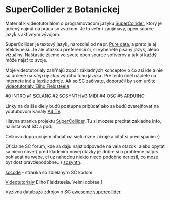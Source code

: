 # SuperCollider z Botanickej

Materiál k videotutoriálom o programovacom jazyku [SuperCollider](https://supercollider.github.io/), ktorý je určený najmä na prácu so zvukom. Je to veľmi zaujímavý, open source jazyk s aktívnym vývojom.

SuperCollider je textový jazyk, narozdiel od napr. [Pure data](https://puredata.info/), a preto je aj efektívnejší. Je ale otázkou preferencií či, si vyberiete písaný jazyk, alebo vizuálny. Naštastie žijeme vo svete open source softvérov a tak si každý môže nájsť to svoje.

Moje videotutoriály zahŕňajú zopár základných konceptov o čo asi ide a nie sú určené na _step by step_ výučbu toho jazyka. Pre tento účel nájdete na internete iné a lepšie zdroje. Ak so SC začívate, doporučil by som určite [videotutorialy Eliho Fieldsteela](https://www.youtube.com/watch?v=yRzsOOiJ_p4&list=PLPYzvS8A_rTaNDweXe6PX4CXSGq4iEWYC).


[#0 INTRO](https://www.youtube.com/watch?v=xlmqBcW13mc)
#1 SCLANG
#2 SCSYNTH
#3 MIDI
#4 OSC
#5 ARDUINO

Linky na ďalšie diely budú postupne pribúdať ako sa budú zverejňovať na youtubovom kanály [A4 TV](https://www.youtube.com/channel/UCUUvnalhlLI_mcpzDYfJa_w).



Hlavna stranka projektu [SuperCollider](https://supercollider.github.io/). Tu si mozete precitat zakladne info, nainstalovat SC a pod.

Celkovo doporučujem hľadať na sieti rôzne zdroje a čítať si pred spaním :)

Oficialne SC forum, kde sa daju najst odpovede na vela otazok, alebo opytat sa nieco nove ( pred kladenim novej otazky je dobre si o probleme najprv pohladat na webe, ci uz nahodou niekto nieco podobne neriesil, co moze byt dost pravdepodobne.. )  [scsynth](https://scsynth.org/).

[sccode](http://sccode.org/) - stranka so zdielanym SC kodom.



[Videotutorialy](https://www.youtube.com/watch?v=yRzsOOiJ_p4&list=PLPYzvS8A_rTaNDweXe6PX4CXSGq4iEWYC) Eliho Fieldsteela. Velmi dobree !


Vyzivna databaza zdrojov o SC
[awesome supercollider](https://github.com/madskjeldgaard/awesome-supercollider).
